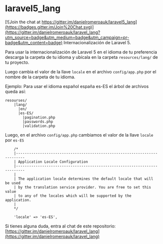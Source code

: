 # laravel5_lang

[![Join the chat at https://gitter.im/danielromeroauk/laravel5_lang](https://badges.gitter.im/Join%20Chat.svg)](https://gitter.im/danielromeroauk/laravel_lang?utm_source=badge&utm_medium=badge&utm_campaign=pr-badge&utm_content=badge)
Internacionalización de Laravel 5.

Para usar la internacionalización de Laravel 5 en el idioma de tu preferencia descarga la carpeta de tu idioma y ubícala en la carpeta <code>resources/lang/</code> de tu proyecto.

Luego cambia el valor de la llave <code>locale</code> en el archivo <code>config/app.php</code> por el nombre de la carpeta de tu idioma.
 
Ejemplo: Para usar el idioma español españa es-ES el árbol de archivos queda así:
```
resourses/
    |lang/
      |en/
      |es-ES/
        |pagination.php
        |passwords.php
        |validation.php
```

Luego, en el archivo <code>config/app.php</code> cambiamos el valor de la llave <code>locale</code> por <code>es-ES</code>
```
	/*
	|--------------------------------------------------------------------------
	| Application Locale Configuration
	|--------------------------------------------------------------------------
	|
	| The application locale determines the default locale that will be used
	| by the translation service provider. You are free to set this value
	| to any of the locales which will be supported by the application.
	|
	*/

	'locale' => 'es-ES',
```
 
Si tienes alguna duda, entra al chat de este repositorio: [https://gitter.im/danielromeroauk/laravel_lang](https://gitter.im/danielromeroauk/laravel_lang)
